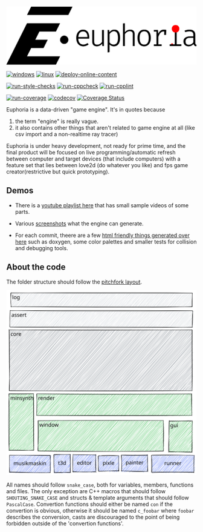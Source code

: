 ![euphoria logo](data/branding/euphoria-logo-1280.png)

[![windows](https://github.com/madeso/euphoria/workflows/windows/badge.svg?branch=master)](https://github.com/madeso/euphoria/actions?query=workflow%3Awindows)
[![linux](https://github.com/madeso/euphoria/workflows/linux/badge.svg?branch=master)](https://github.com/madeso/euphoria/actions?query=workflow%3Alinux)
[![deploy-online-content](https://github.com/madeso/euphoria/actions/workflows/deploy-online-content.yml/badge.svg)](https://github.com/madeso/euphoria/actions/workflows/deploy-online-content.yml)

[![run-style-checks](https://github.com/madeso/euphoria/actions/workflows/run-style-checks.yml/badge.svg)](https://github.com/madeso/euphoria/actions/workflows/run-style-checks.yml)
[![run-cppcheck](https://github.com/madeso/euphoria/actions/workflows/run-cppcheck.yml/badge.svg)](https://github.com/madeso/euphoria/actions/workflows/run-cppcheck.yml)
[![run-cpplint](https://github.com/madeso/euphoria/actions/workflows/run-cpplint.yml/badge.svg)](https://github.com/madeso/euphoria/actions/workflows/run-cpplint.yml)

[![run-coverage](https://github.com/madeso/euphoria/actions/workflows/run-coverage.yml/badge.svg)](https://github.com/madeso/euphoria/actions/workflows/run-coverage.yml)
[![codecov](https://codecov.io/gh/madeso/euphoria/branch/master/graph/badge.svg?token=V9K2H0U03G)](https://codecov.io/gh/madeso/euphoria) [![Coverage Status](https://coveralls.io/repos/github/madeso/euphoria/badge.svg?branch=master)](https://coveralls.io/github/madeso/euphoria?branch=master)

Euphoria is a data-driven "game engine". It's in quotes because

1. the term "engine" is really vague.
2. it also contains other things that aren't related to game engine at all (like csv import and a non-realtime ray tracer)

Euphoria is under heavy development, not ready for prime time, and the final product will be focused on live programming/automatic refresh between computer and target devices (that include computers) with a feature set that lies between love2d (do whatever you like) and fps game creator(restrictive but quick prototyping).


## Demos
* There is a [youtube playlist here](https://www.youtube.com/playlist?list=PLLZf3o2GDQ_iTb2AjfPWNMu0IPSetTOhx) that has small sample videos of some parts.

* Various [screenshots](data/screenshots.md) what the engine can generate.

* For each commit, theere are a few [html friendly things generated over here](https://i.madeso.me/euphoria/) such as doxygen, some color palettes and smaller tests for collision and debugging tools.


## About the code

The folder structure should follow the [pitchfork layout](https://github.com/vector-of-bool/pitchfork).

![project layout](./docs/euphoria.excalidraw.svg)

All names should follow `snake_case`, both for variables, members, functions and files. The only exception are C++ macros that should follow `SHOUTING_SNAKE_CASE` and structs & template arguments that should follow `PascalCase`. Convertion functions should either be named `con` if the convertion is obvious, otherwise it should be named `c_foobar` where `foobar` describes the conversion, casts are discouraged to the point of being forbidden outside of the 'convertion functions'.

